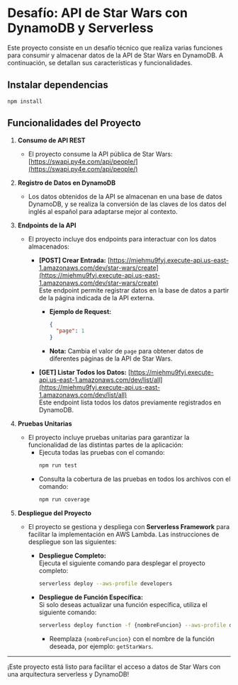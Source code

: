# Desafío: API de Star Wars con DynamoDB y Serverless

Este proyecto consiste en un desafío técnico que realiza varias funciones para consumir y almacenar datos de la API de Star Wars en DynamoDB. A continuación, se detallan sus características y funcionalidades.

## Instalar dependencias
`npm install`

## Funcionalidades del Proyecto

1. **Consumo de API REST**
   - El proyecto consume la API pública de Star Wars: [https://swapi.py4e.com/api/people/](https://swapi.py4e.com/api/people/)
   
2. **Registro de Datos en DynamoDB**
   - Los datos obtenidos de la API se almacenan en una base de datos DynamoDB, y se realiza la conversión de las claves de los datos del inglés al español para adaptarse mejor al contexto.

3. **Endpoints de la API**
   - El proyecto incluye dos endpoints para interactuar con los datos almacenados:
   
     - **[POST] Crear Entrada:** [https://miehmu9fyj.execute-api.us-east-1.amazonaws.com/dev/star-wars/create](https://miehmu9fyj.execute-api.us-east-1.amazonaws.com/dev/star-wars/create)  
       Este endpoint permite registrar datos en la base de datos a partir de la página indicada de la API externa.  
       - **Ejemplo de Request:**
         ```json
         {
           "page": 1
         }
         ```
       - **Nota:** Cambia el valor de `page` para obtener datos de diferentes páginas de la API de Star Wars.

     - **[GET] Listar Todos los Datos:** [https://miehmu9fyj.execute-api.us-east-1.amazonaws.com/dev/list/all](https://miehmu9fyj.execute-api.us-east-1.amazonaws.com/dev/list/all)  
       Este endpoint lista todos los datos previamente registrados en DynamoDB.

4. **Pruebas Unitarias**
   - El proyecto incluye pruebas unitarias para garantizar la funcionalidad de las distintas partes de la aplicación:
     - Ejecuta todas las pruebas con el comando:
       ```bash
       npm run test
       ```
     - Consulta la cobertura de las pruebas en todos los archivos con el comando:
       ```bash
       npm run coverage
       ```

5. **Despliegue del Proyecto**
   - El proyecto se gestiona y despliega con **Serverless Framework** para facilitar la implementación en AWS Lambda. Las instrucciones de despliegue son las siguientes:
     - **Despliegue Completo:**  
       Ejecuta el siguiente comando para desplegar el proyecto completo:
       ```bash
       serverless deploy --aws-profile developers
       ```

     - **Despliegue de Función Específica:**  
       Si solo deseas actualizar una función específica, utiliza el siguiente comando:
       ```bash
       serverless deploy function -f {nombreFuncion} --aws-profile developers
       ```
       - Reemplaza `{nombreFuncion}` con el nombre de la función deseada, por ejemplo: `getStarWars`.

---

¡Este proyecto está listo para facilitar el acceso a datos de Star Wars con una arquitectura serverless y DynamoDB!
